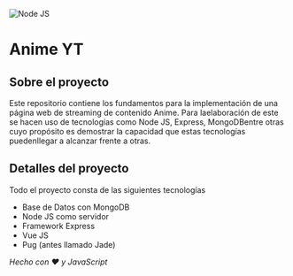 ![Node JS](https://camo.githubusercontent.com/dfe125b1579e723de45a206328df7e0705ed9f9f/68747470733a2f2f6e6f64656a732e6f72672f7374617469632f696d616765732f6c6f676f732f6e6f64656a732e706e67)

# Anime YT

## Sobre el proyecto

Este repositorio contiene los fundamentos para la implementación de una página web de streaming de contenido Anime. Para laelaboración de este se hacen uso de tecnologías como Node JS, Express, MongoDBentre otras cuyo propósito es demostrar la capacidad que estas tecnologías puedenllegar a alcanzar frente a otras.

## Detalles del proyecto

Todo el proyecto consta de las siguientes tecnologías

- Base de Datos con MongoDB
- Node JS como servidor
- Framework Express
- Vue JS
- Pug (antes llamado Jade)





*Hecho con :heart:  y JavaScript*
